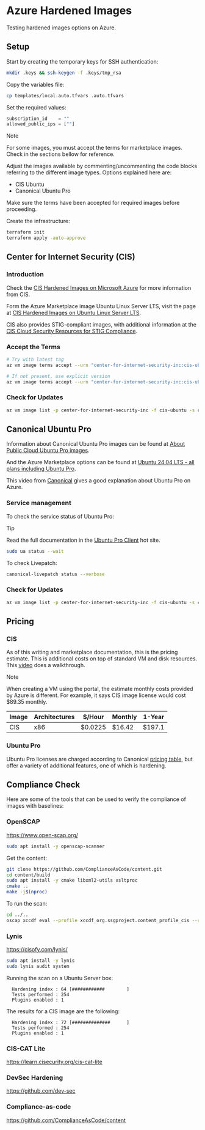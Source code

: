 # Azure Hardened Images

Testing hardened images options on Azure.

## Setup

Start by creating the temporary keys for SSH authentication:

```sh
mkdir .keys && ssh-keygen -f .keys/tmp_rsa
```

Copy the variables file:

```sh
cp templates/local.auto.tfvars .auto.tfvars
```

Set the required values:

```terraform
subscription_id    = ""
allowed_public_ips = [""]
```

> [!NOTE]
> For some images, you must accept the terms for marketplace images. Check in the sections bellow for reference.

Adjust the images available by commenting/uncommenting the code blocks referring to the different image types. Options explained here are:

- CIS Ubuntu
- Canonical Ubuntu Pro

Make sure the terms have been accepted for required images before proceeding.

Create the infrastructure:

```sh
terraform init
terraform apply -auto-approve
```

## Center for Internet Security (CIS)

### Introduction

Check the [CIS Hardened Images on Microsoft Azure][1] for more information from CIS.

Form the Azure Marketplace image Ubuntu Linux Server LTS, visit the page at [CIS Hardened Images on Ubuntu Linux Server LTS][2].

CIS also provides STIG-compliant images, with additional information at the [CIS Cloud Security Resources for STIG Compliance][1].


### Accept the Terms

```sh
# Try with latest tag
az vm image terms accept --urn "center-for-internet-security-inc:cis-ubuntu:cis-ubuntulinux2404-l1-gen2:latest"

# If not present, use explicit version
az vm image terms accept --urn "center-for-internet-security-inc:cis-ubuntu:cis-ubuntulinux2404-l1-gen2:1.0.1"
```

### Check for Updates

```sh
az vm image list -p center-for-internet-security-inc -f cis-ubuntu -s cis-ubuntulinux2404-l1-gen2 --all
```

## Canonical Ubuntu Pro

Information about Canonical Ubuntu Pro images can be found at [About Public Cloud Ubuntu Pro images][4].

And the Azure Marketplace options can be found at [Ubuntu 24.04 LTS - all plans including Ubuntu Pro][5].

This video from [Canonical](https://youtu.be/y5WK3y4BnzM) gives a good explanation about Ubuntu Pro on Azure.

### Service management

To check the service status of Ubuntu Pro:

> [!TIP]
> Read the full documentation in the [Ubuntu Pro Client][8] hot site.

```sh
sudo ua status --wait
```

To check Livepatch:

```sh
canonical-livepatch status --verbose
```

### Check for Updates

```sh
az vm image list -p center-for-internet-security-inc -f cis-ubuntu -s cis-ubuntulinux2404-l1-gen2 --all
```

## Pricing

### CIS

As of this writing and marketplace documentation, this is the pricing estimate. This is additional costs on top of standard VM and disk resources. This [video][6] does a walkthrough.

> [!NOTE]
> When creating a VM using the portal, the estimate monthly costs provided by Azure is different. For example, it says CIS image license would cost $89.35 monthly.


| Image      | Architectures | $/Hour  | Monthly | 1-Year |
|------------|---------------|--------|---------|--------|
| CIS        | x86           | $0.0225 | $16.42  | $197.1 | 

### Ubuntu Pro

Ubuntu Pro licenses are charged according to Canonical [pricing table][7], but offer a variety of additional features, one of which is hardening.


## Compliance Check

Here are some of the tools that can be used to verify the compliance of images with baselines:

### OpenSCAP

https://www.open-scap.org/

```sh
sudo apt install -y openscap-scanner
```

Get the content:

```sh
git clone https://github.com/ComplianceAsCode/content.git
cd content/build
sudo apt install -y cmake libxml2-utils xsltproc
cmake ..
make -j$(nproc)
```

To run the scan:

```sh
cd ../..
oscap xccdf eval --profile xccdf_org.ssgproject.content_profile_cis --results scan-results.xml --report scan-report.html ./content/build/ssg-ubuntu2404-ds.xml
```

### Lynis

https://cisofy.com/lynis/

```sh
sudo apt install -y lynis
sudo lynis audit system
```

Running the scan on a Ubuntu Server box:

```
  Hardening index : 64 [############        ]
  Tests performed : 254
  Plugins enabled : 1
```

The results for a CIS image are the following:

```
  Hardening index : 72 [##############      ]
  Tests performed : 254
  Plugins enabled : 1
```

### CIS-CAT Lite

https://learn.cisecurity.org/cis-cat-lite


### DevSec Hardening

https://github.com/dev-sec

### Compliance-as-code

https://github.com/ComplianceAsCode/content

[1]: https://www.cisecurity.org/cis-hardened-images/microsoft
[2]: https://azuremarketplace.microsoft.com/en-us/marketplace/apps/center-for-internet-security-inc.cis-ubuntu?tab=Overview
[3]: https://www.cisecurity.org/insights/blog/new-options-from-cis-for-stig-compliance
[4]: https://canonical-ubuntu-pro-client.readthedocs-hosted.com/en/v29/explanations/what_are_ubuntu_pro_cloud_instances.html
[5]: https://azuremarketplace.microsoft.com/en-us/marketplace/apps/canonical.ubuntu-24_04-lts?tab=Overview
[6]: https://www.youtube.com/watch?v=BuOa8AAPWwM
[7]: https://ubuntu.com/pricing/pro
[8]: https://canonical-ubuntu-pro-client.readthedocs-hosted.com/en/latest/index.html
